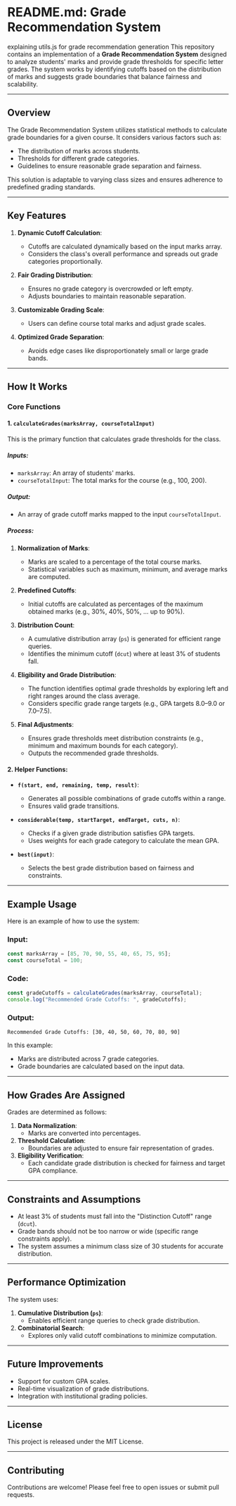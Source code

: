 # README.md: Grade Recommendation System

explaining utils.js for grade recommendation generation
This repository contains an implementation of a **Grade Recommendation System** designed to analyze students' marks and provide grade thresholds for specific letter grades. The system works by identifying cutoffs based on the distribution of marks and suggests grade boundaries that balance fairness and scalability.

---

## Overview

The Grade Recommendation System utilizes statistical methods to calculate grade boundaries for a given course. It considers various factors such as:
- The distribution of marks across students.
- Thresholds for different grade categories.
- Guidelines to ensure reasonable grade separation and fairness.

This solution is adaptable to varying class sizes and ensures adherence to predefined grading standards.

---

## Key Features

1. **Dynamic Cutoff Calculation**:
   - Cutoffs are calculated dynamically based on the input marks array.
   - Considers the class's overall performance and spreads out grade categories proportionally.

2. **Fair Grading Distribution**:
   - Ensures no grade category is overcrowded or left empty.
   - Adjusts boundaries to maintain reasonable separation.

3. **Customizable Grading Scale**:
   - Users can define course total marks and adjust grade scales.

4. **Optimized Grade Separation**:
   - Avoids edge cases like disproportionately small or large grade bands.

---

## How It Works

### Core Functions

#### 1. `calculateGrades(marksArray, courseTotalInput)`
This is the primary function that calculates grade thresholds for the class.

##### **Inputs**:
- `marksArray`: An array of students' marks.
- `courseTotalInput`: The total marks for the course (e.g., 100, 200).

##### **Output**:
- An array of grade cutoff marks mapped to the input `courseTotalInput`.

##### **Process**:
1. **Normalization of Marks**:
   - Marks are scaled to a percentage of the total course marks.
   - Statistical variables such as maximum, minimum, and average marks are computed.

2. **Predefined Cutoffs**:
   - Initial cutoffs are calculated as percentages of the maximum obtained marks (e.g., 30%, 40%, 50%, ... up to 90%).

3. **Distribution Count**:
   - A cumulative distribution array (`ps`) is generated for efficient range queries.
   - Identifies the minimum cutoff (`dcut`) where at least 3% of students fall.

4. **Eligibility and Grade Distribution**:
   - The function identifies optimal grade thresholds by exploring left and right ranges around the class average.
   - Considers specific grade range targets (e.g., GPA targets 8.0–9.0 or 7.0–7.5).

5. **Final Adjustments**:
   - Ensures grade thresholds meet distribution constraints (e.g., minimum and maximum bounds for each category).
   - Outputs the recommended grade thresholds.

#### 2. Helper Functions:
- **`f(start, end, remaining, temp, result)`**:
   - Generates all possible combinations of grade cutoffs within a range.
   - Ensures valid grade transitions.

- **`considerable(temp, startTarget, endTarget, cuts, n)`**:
   - Checks if a given grade distribution satisfies GPA targets.
   - Uses weights for each grade category to calculate the mean GPA.

- **`best(input)`**:
   - Selects the best grade distribution based on fairness and constraints.

---

## Example Usage

Here is an example of how to use the system:

### Input:
```javascript
const marksArray = [85, 70, 90, 55, 40, 65, 75, 95];
const courseTotal = 100;
```

### Code:
```javascript
const gradeCutoffs = calculateGrades(marksArray, courseTotal);
console.log("Recommended Grade Cutoffs: ", gradeCutoffs);
```

### Output:
```
Recommended Grade Cutoffs: [30, 40, 50, 60, 70, 80, 90]
```

In this example:
- Marks are distributed across 7 grade categories.
- Grade boundaries are calculated based on the input data.

---

## How Grades Are Assigned

Grades are determined as follows:
1. **Data Normalization**:
   - Marks are converted into percentages.
2. **Threshold Calculation**:
   - Boundaries are adjusted to ensure fair representation of grades.
3. **Eligibility Verification**:
   - Each candidate grade distribution is checked for fairness and target GPA compliance.

---

## Constraints and Assumptions

- At least 3% of students must fall into the "Distinction Cutoff" range (`dcut`).
- Grade bands should not be too narrow or wide (specific range constraints apply).
- The system assumes a minimum class size of 30 students for accurate distribution.

---

## Performance Optimization

The system uses:
1. **Cumulative Distribution (`ps`)**:
   - Enables efficient range queries to check grade distribution.
2. **Combinatorial Search**:
   - Explores only valid cutoff combinations to minimize computation.

---

## Future Improvements

- Support for custom GPA scales.
- Real-time visualization of grade distributions.
- Integration with institutional grading policies.

---

## License

This project is released under the MIT License.

---

## Contributing

Contributions are welcome! Please feel free to open issues or submit pull requests.